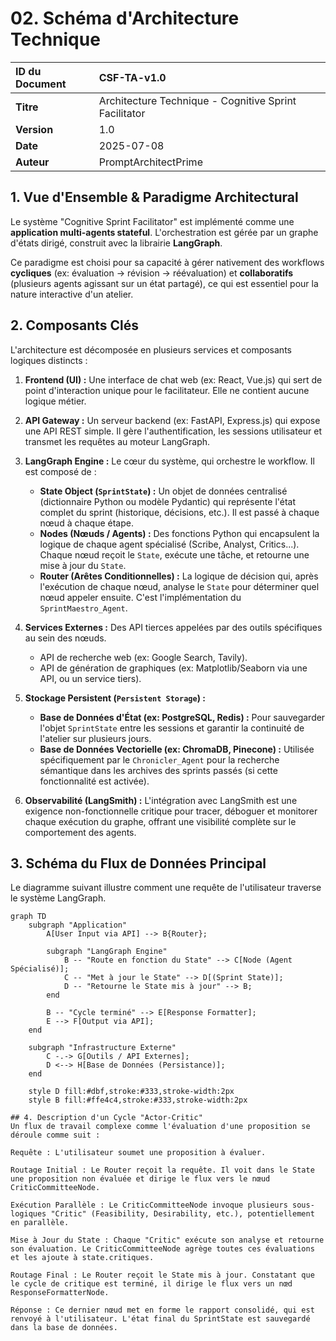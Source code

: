 # 02. Schéma d'Architecture Technique

| ID du Document | CSF-TA-v1.0 |
| :--- | :--- |
| **Titre** | Architecture Technique - Cognitive Sprint Facilitator |
| **Version** | 1.0 |
| **Date** | 2025-07-08 |
| **Auteur** | PromptArchitectPrime |

## 1. Vue d'Ensemble & Paradigme Architectural

Le système "Cognitive Sprint Facilitator" est implémenté comme une **application multi-agents stateful**. L'orchestration est gérée par un graphe d'états dirigé, construit avec la librairie **LangGraph**.

Ce paradigme est choisi pour sa capacité à gérer nativement des workflows **cycliques** (ex: évaluation -> révision -> réévaluation) et **collaboratifs** (plusieurs agents agissant sur un état partagé), ce qui est essentiel pour la nature interactive d'un atelier.

## 2. Composants Clés

L'architecture est décomposée en plusieurs services et composants logiques distincts :

1.  **Frontend (UI) :** Une interface de chat web (ex: React, Vue.js) qui sert de point d'interaction unique pour le facilitateur. Elle ne contient aucune logique métier.

2.  **API Gateway :** Un serveur backend (ex: FastAPI, Express.js) qui expose une API REST simple. Il gère l'authentification, les sessions utilisateur et transmet les requêtes au moteur LangGraph.

3.  **LangGraph Engine :** Le cœur du système, qui orchestre le workflow. Il est composé de :
    * **State Object (`SprintState`) :** Un objet de données centralisé (dictionnaire Python ou modèle Pydantic) qui représente l'état complet du sprint (historique, décisions, etc.). Il est passé à chaque nœud à chaque étape.
    * **Nodes (Nœuds / Agents) :** Des fonctions Python qui encapsulent la logique de chaque agent spécialisé (Scribe, Analyst, Critics...). Chaque nœud reçoit le `State`, exécute une tâche, et retourne une mise à jour du `State`.
    * **Router (Arêtes Conditionnelles) :** La logique de décision qui, après l'exécution de chaque nœud, analyse le `State` pour déterminer quel nœud appeler ensuite. C'est l'implémentation du `SprintMaestro_Agent`.

4.  **Services Externes :** Des API tierces appelées par des outils spécifiques au sein des nœuds.
    * API de recherche web (ex: Google Search, Tavily).
    * API de génération de graphiques (ex: Matplotlib/Seaborn via une API, ou un service tiers).

5.  **Stockage Persistent (`Persistent Storage`) :**
    * **Base de Données d'État (ex: PostgreSQL, Redis) :** Pour sauvegarder l'objet `SprintState` entre les sessions et garantir la continuité de l'atelier sur plusieurs jours.
    * **Base de Données Vectorielle (ex: ChromaDB, Pinecone) :** Utilisée spécifiquement par le `Chronicler_Agent` pour la recherche sémantique dans les archives des sprints passés (si cette fonctionnalité est activée).

6.  **Observabilité (LangSmith) :** L'intégration avec LangSmith est une exigence non-fonctionnelle critique pour tracer, déboguer et monitorer chaque exécution du graphe, offrant une visibilité complète sur le comportement des agents.

## 3. Schéma du Flux de Données Principal

Le diagramme suivant illustre comment une requête de l'utilisateur traverse le système LangGraph.

```mermaid
graph TD
    subgraph "Application"
        A[User Input via API] --> B{Router};

        subgraph "LangGraph Engine"
            B -- "Route en fonction du State" --> C[Node (Agent Spécialisé)];
            C -- "Met à jour le State" --> D[(Sprint State)];
            D -- "Retourne le State mis à jour" --> B;
        end

        B -- "Cycle terminé" --> E[Response Formatter];
        E --> F[Output via API];
    end

    subgraph "Infrastructure Externe"
        C -.-> G[Outils / API Externes];
        D <--> H[Base de Données (Persistance)];
    end

    style D fill:#dbf,stroke:#333,stroke-width:2px
    style B fill:#ffe4c4,stroke:#333,stroke-width:2px

## 4. Description d'un Cycle "Actor-Critic"
Un flux de travail complexe comme l'évaluation d'une proposition se déroule comme suit :

Requête : L'utilisateur soumet une proposition à évaluer.

Routage Initial : Le Router reçoit la requête. Il voit dans le State une proposition non évaluée et dirige le flux vers le nœud CriticCommitteeNode.

Exécution Parallèle : Le CriticCommitteeNode invoque plusieurs sous-logiques "Critic" (Feasibility, Desirability, etc.), potentiellement en parallèle.

Mise à Jour du State : Chaque "Critic" exécute son analyse et retourne son évaluation. Le CriticCommitteeNode agrège toutes ces évaluations et les ajoute à state.critiques.

Routage Final : Le Router reçoit le State mis à jour. Constatant que le cycle de critique est terminé, il dirige le flux vers un nœd ResponseFormatterNode.

Réponse : Ce dernier nœud met en forme le rapport consolidé, qui est renvoyé à l'utilisateur. L'état final du SprintState est sauvegardé dans la base de données.